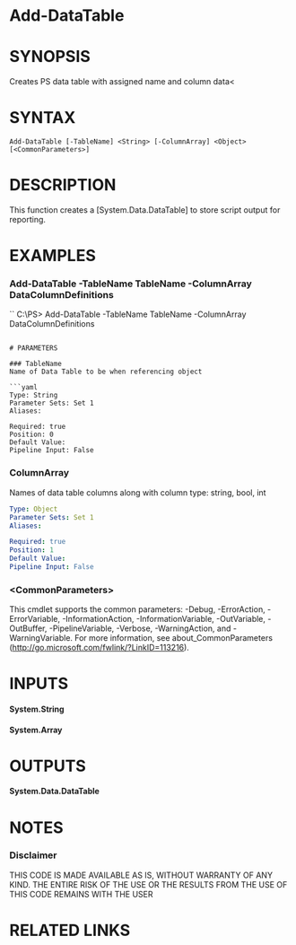 # Add-DataTable# SYNOPSISCreates PS data table with assigned name and column data<# SYNTAX```Add-DataTable [-TableName] <String> [-ColumnArray] <Object> [<CommonParameters>]```# DESCRIPTIONThis function creates a [System.Data.DataTable] to store script output for reporting.# EXAMPLES### Add-DataTable -TableName TableName -ColumnArray DataColumnDefinitions``C:\PS> Add-DataTable -TableName TableName -ColumnArray DataColumnDefinitions```# PARAMETERS### TableNameName of Data Table to be when referencing object```yamlType: StringParameter Sets: Set 1Aliases: Required: truePosition: 0Default Value: Pipeline Input: False```### ColumnArrayNames of data table columns along with column type: string, bool, int```yamlType: ObjectParameter Sets: Set 1Aliases: Required: truePosition: 1Default Value: Pipeline Input: False```### \<CommonParameters\>This cmdlet supports the common parameters: -Debug, -ErrorAction, -ErrorVariable, -InformationAction, -InformationVariable, -OutVariable, -OutBuffer, -PipelineVariable, -Verbose, -WarningAction, and -WarningVariable. For more information, see about_CommonParameters (http://go.microsoft.com/fwlink/?LinkID=113216).# INPUTS#### System.String#### System.Array# OUTPUTS#### System.Data.DataTable# NOTES### DisclaimerTHIS CODE IS MADE AVAILABLE AS IS, WITHOUT WARRANTY OF ANY KIND. THE ENTIRE RISK OF THE USE OR THE RESULTS FROM THE USE OF THIS CODE REMAINS WITH THE USER# RELATED LINKS